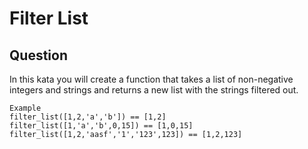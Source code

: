 # Filter List

## Question

In this kata you will create a function that takes a list of non-negative integers and strings and returns a new list with the strings filtered out.




```
Example
filter_list([1,2,'a','b']) == [1,2]
filter_list([1,'a','b',0,15]) == [1,0,15]
filter_list([1,2,'aasf','1','123',123]) == [1,2,123]

```
